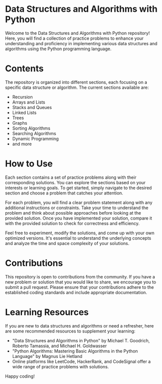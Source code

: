 # Data Structures and Algorithms with Python
Welcome to the Data Structures and Algorithms with Python repository! Here, you will find a collection of practice problems to enhance your understanding and proficiency in implementing various data structures and algorithms using the Python programming language.

# Contents
The repository is organized into different sections, each focusing on a specific data structure or algorithm. The current sections available are:

* Recursion
* Arrays and Lists
* Stacks and Queues
* Linked Lists
* Trees
* Graphs
* Sorting Algorithms
* Searching Algorithms
* Dynamic Programming
* and more

# How to Use
Each section contains a set of practice problems along with their corresponding solutions. You can explore the sections based on your interests or learning goals. To get started, simply navigate to the desired section and choose a problem that catches your attention.

For each problem, you will find a clear problem statement along with any additional instructions or constraints. Take your time to understand the problem and think about possible approaches before looking at the provided solution. Once you have implemented your solution, compare it with the provided solution to check for correctness and efficiency.

Feel free to experiment, modify the solutions, and come up with your own optimized versions. It's essential to understand the underlying concepts and analyze the time and space complexity of your solutions.

# Contributions
This repository is open to contributions from the community. If you have a new problem or solution that you would like to share, we encourage you to submit a pull request. Please ensure that your contributions adhere to the established coding standards and include appropriate documentation.

# Learning Resources
If you are new to data structures and algorithms or need a refresher, here are some recommended resources to supplement your learning:

* "Data Structures and Algorithms in Python" by Michael T. Goodrich, Roberto Tamassia, and Michael H. Goldwasser
* "Python Algorithms: Mastering Basic Algorithms in the Python Language" by Magnus Lie Hetland
* Online platforms like LeetCode, HackerRank, and CodeSignal offer a wide range of practice problems with solutions.


Happy coding!
